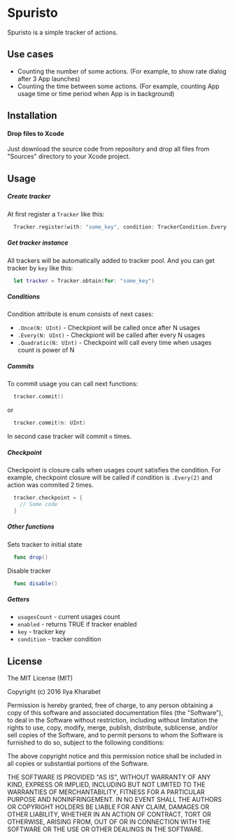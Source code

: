 # Spuristo
Spuristo is a simple tracker of actions.

## Use cases
* Counting the number of some actions. (For example, to show rate dialog after 3 App launches)
* Counting the time between some actions. (For example, counting App usage time or time period when App is in background)

## Installation
#### Drop files to Xcode
Just download the source code from repository and drop all files from "Sources" directory to your Xcode project.

## Usage
##### Create tracker
At first register a ```Tracker``` like this:
```Swift
  Tracker.register(with: "some_key", condition: TrackerCondition.Every(2))
```

##### Get tracker instance
All trackers will be automatically added to tracker pool. And you can get tracker by ```key``` like this:
```Swift
  let tracker = Tracker.obtain(for: "some_key")
```

##### Conditions
Condition attribute is enum consists of next cases:
* ```.Once(N: UInt)``` - Checkpiont will be called once after N usages
* ```.Every(N: UInt)``` - Checkpiont will be called after every N usages
* ```.Quadratic(N: UInt)``` - Checkpoint will call every time when usages count is power of N

##### Commits
To commit usage you can call next functions:
```Swift
  tracker.commit()
```
or
```Swift
  tracker.commit(n: UInt)
```
In second case tracker will commit ```n``` times.

##### Checkpoint
Checkpoint is closure calls when usages count satisfies the condition. For example, checkpoint closure will be called if condition is ```.Every(2)``` and action was commited 2 times.
```Swift
  tracker.checkpoint = {
    // Some code
  }
```

##### Other functions
Sets tracker to initial state
```Swift
  func drop()
```
Disable tracker
```Swift
  func disable()
```

##### Getters
* ```usagesCount``` - current usages count
* ```enabled``` - returns TRUE if tracker enabled
* ```key``` - tracker key
* ```condition``` - tracker condition

## License
The MIT License (MIT)

Copyright (c) 2016 Ilya Kharabet

Permission is hereby granted, free of charge, to any person obtaining a copy
of this software and associated documentation files (the "Software"), to deal
in the Software without restriction, including without limitation the rights
to use, copy, modify, merge, publish, distribute, sublicense, and/or sell
copies of the Software, and to permit persons to whom the Software is
furnished to do so, subject to the following conditions:

The above copyright notice and this permission notice shall be included in
all copies or substantial portions of the Software.

THE SOFTWARE IS PROVIDED "AS IS", WITHOUT WARRANTY OF ANY KIND, EXPRESS OR
IMPLIED, INCLUDING BUT NOT LIMITED TO THE WARRANTIES OF MERCHANTABILITY,
FITNESS FOR A PARTICULAR PURPOSE AND NONINFRINGEMENT. IN NO EVENT SHALL THE
AUTHORS OR COPYRIGHT HOLDERS BE LIABLE FOR ANY CLAIM, DAMAGES OR OTHER
LIABILITY, WHETHER IN AN ACTION OF CONTRACT, TORT OR OTHERWISE, ARISING FROM,
OUT OF OR IN CONNECTION WITH THE SOFTWARE OR THE USE OR OTHER DEALINGS IN
THE SOFTWARE.
